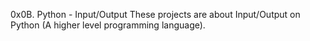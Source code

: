 0x0B. Python - Input/Output
These projects are about Input/Output on Python (A higher level programming language).
